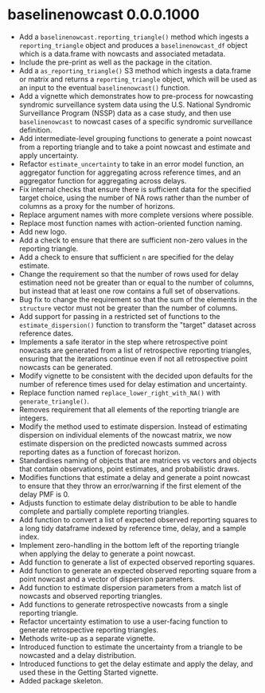 # baselinenowcast 0.0.0.1000

-   Add a `baselinenowcast.reporting_triangle()` method which ingests a `reporting_triangle` object and produces a `baselinenowcast_df` object which is a data.frame with nowcasts and associated metadata.
-   Include the pre-print as well as the package in the citation.
-   Add a `as_reporting_triangle()` S3 method which ingests a data.frame or matrix and returns a `reporting_triangle` object, which will be used as an input to the eventual `baselinenowcast()` function.
-   Add a vignette which demonstrates how to pre-process for nowcasting syndromic surveillance system data using the U.S. National Syndromic Surveillance Program (NSSP) data as a case study, and then use `baselinenowcast` to nowcast cases of a specific syndromic surveillance definition.
-   Add intermediate-level grouping functions to generate a point nowcast from a reporting triangle and to take a point nowcast and estimate and apply uncertainty.
-   Refactor `estimate_uncertainty` to take in an error model function, an aggregator function for aggregating across reference times, and an aggregator function for aggregating across delays.
-   Fix internal checks that ensure there is sufficient data for the specified target choice, using the number of NA rows rather than the number of columns as a proxy for the number of horizons.
-   Replace argument names with more complete versions where possible.
-   Replace most function names with action-oriented function naming.
-   Add new logo.
-   Add a check to ensure that there are sufficient non-zero values in the reporting triangle.
-   Add a check to ensure that sufficient `n` are specified for the delay estimate.
-   Change the requirement so that the number of rows used for delay estimation need not be greater than or equal to the number of columns, but instead that at least one row contains a full set of observations.
-   Bug fix to change the requirement so that the sum of the elements in the `structure` vector must not be greater than the number of columns.
-   Add support for passing in a restricted set of functions to the `estimate_dispersion()` function to transform the "target" dataset across reference dates.
-   Implements a safe iterator in the step where retrospective point nowcasts are generated from a list of retrospective reporting triangles, ensuring that the iterations continue even if not all retrospective point nowcasts can be generated.
-   Modify vignette to be consistent with the decided upon defaults for the number of reference times used for delay estimation and uncertainty.
-   Replace function named `replace_lower_right_with_NA()` with `generate_triangle()`.
-   Removes requirement that all elements of the reporting triangle are integers.
-   Modify the method used to estimate dispersion. Instead of estimating dispersion on individual elements of the nowcast matrix, we now estimate dispersion on the predicted nowcasts summed across reporting dates as a function of forecast horizon.
-   Standardises naming of objects that are matrices vs vectors and objects that contain observations, point estimates, and probabilistic draws.
-   Modifies functions that estimate a delay and generate a point nowcast to ensure that they throw an error/warning if the first element of the delay PMF is 0.
-   Adjusts function to estimate delay distribution to be able to handle complete and partially complete reporting triangles.
-   Add function to convert a list of expected observed reporting squares to a long tidy dataframe indexed by reference time, delay, and a sample index.
-   Implement zero-handling in the bottom left of the reporting triangle when applying the delay to generate a point nowcast.
-   Add function to generate a list of expected observed reporting squares.
-   Add function to generate an expected observed reporting square from a point nowcast and a vector of dispersion parameters.
-   Add function to estimate dispersion parameters from a match list of nowcasts and observed reporting triangles.
-   Add functions to generate retrospective nowcasts from a single reporting triangle.
-   Refactor uncertainty estimation to use a user-facing function to generate retrospective reporting triangles.
-   Methods write-up as a separate vignette.
-   Introduced function to estimate the uncertainty from a triangle to be nowcasted and a delay distribution.
-   Introduced functions to get the delay estimate and apply the delay, and used these in the Getting Started vignette.
-   Added package skeleton.
